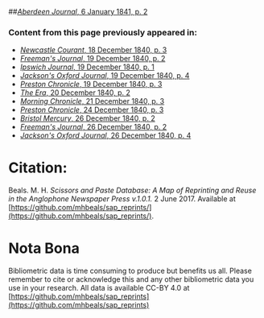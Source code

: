 ##[*Aberdeen Journal*, 6 January 1841, p. 2](https://mhbeals.github.io/sap_html/Aberdeen-Journal/Aberdeen-Journal-6-January-1841-p-2)

### Content from this page previously appeared in:
+ [*Newcastle Courant*, 18 December 1840, p. 3](https://mhbeals.github.io/sap_html/Newcastle-Courant/Newcastle-Courant-18-December-1840-p-3)
+ [*Freeman's Journal*, 19 December 1840, p. 2](https://mhbeals.github.io/sap_html/Freeman's-Journal/Freeman's-Journal-19-December-1840-p-2)
+ [*Ipswich Journal*, 19 December 1840, p. 1](https://mhbeals.github.io/sap_html/Ipswich-Journal/Ipswich-Journal-19-December-1840-p-1)
+ [*Jackson's Oxford Journal*, 19 December 1840, p. 4](https://mhbeals.github.io/sap_html/Jackson's-Oxford-Journal/Jackson's-Oxford-Journal-19-December-1840-p-4)
+ [*Preston Chronicle*, 19 December 1840, p. 3](https://mhbeals.github.io/sap_html/Preston-Chronicle/Preston-Chronicle-19-December-1840-p-3)
+ [*The Era*, 20 December 1840, p. 2](https://mhbeals.github.io/sap_html/The-Era/The-Era-20-December-1840-p-2)
+ [*Morning Chronicle*, 21 December 1840, p. 3](https://mhbeals.github.io/sap_html/Morning-Chronicle/Morning-Chronicle-21-December-1840-p-3)
+ [*Preston Chronicle*, 24 December 1840, p. 3](https://mhbeals.github.io/sap_html/Preston-Chronicle/Preston-Chronicle-24-December-1840-p-3)
+ [*Bristol Mercury*, 26 December 1840, p. 2](https://mhbeals.github.io/sap_html/Bristol-Mercury/Bristol-Mercury-26-December-1840-p-2)
+ [*Freeman's Journal*, 26 December 1840, p. 2](https://mhbeals.github.io/sap_html/Freeman's-Journal/Freeman's-Journal-26-December-1840-p-2)
+ [*Jackson's Oxford Journal*, 26 December 1840, p. 4](https://mhbeals.github.io/sap_html/Jackson's-Oxford-Journal/Jackson's-Oxford-Journal-26-December-1840-p-4)
                    
# Citation: 

Beals. M. H. *Scissors and Paste Database: A Map of Reprinting and Reuse in the Anglophone Newspaper Press v.1.0.1.* 2 June 2017. Available at [https://github.com/mhbeals/sap_reprints/](https://github.com/mhbeals/sap_reprints/). 
                    
# Nota Bona

Bibliometric data is time consuming to produce but benefits us all. Please remember to cite or acknowledge this and any other bibliometric data you use in your research. All data is available CC-BY 4.0 at [https://github.com/mhbeals/sap_reprints](https://github.com/mhbeals/sap_reprints)
